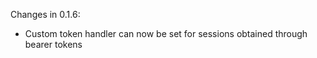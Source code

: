 Changes in 0.1.6:
- Custom token handler can now be set for sessions obtained through bearer tokens

